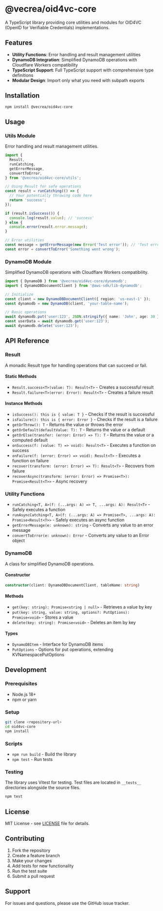# @vecrea/oid4vc-core

A TypeScript library providing core utilities and modules for OID4VC (OpenID for Verifiable Credentials) implementations.

## Features

- **Utility Functions**: Error handling and result management utilities
- **DynamoDB Integration**: Simplified DynamoDB operations with Cloudflare Workers compatibility
- **TypeScript Support**: Full TypeScript support with comprehensive type definitions
- **Modular Design**: Import only what you need with subpath exports

## Installation

```bash
npm install @vecrea/oid4vc-core
```

## Usage

### Utils Module

Error handling and result management utilities.

```typescript
import {
  Result,
  runCatching,
  getErrorMessage,
  convertToError,
} from '@vecrea/oid4vc-core/utils';

// Using Result for safe operations
const result = runCatching(() => {
  // Your potentially throwing code here
  return 'success';
});

if (result.isSuccess()) {
  console.log(result.value); // 'success'
} else {
  console.error(result.error.message);
}

// Error utilities
const message = getErrorMessage(new Error('Test error')); // 'Test error'
const error = convertToError('Something went wrong');
```

### DynamoDB Module

Simplified DynamoDB operations with Cloudflare Workers compatibility.

```typescript
import { DynamoDB } from '@vecrea/oid4vc-core/dynamodb';
import { DynamoDBDocumentClient } from '@aws-sdk/lib-dynamodb';

// Initialize
const client = new DynamoDBDocumentClient({ region: 'us-east-1' });
const dynamodb = new DynamoDB(client, 'your-table-name');

// Basic operations
await dynamodb.put('user:123', JSON.stringify({ name: 'John', age: 30 }));
const userData = await dynamodb.get('user:123');
await dynamodb.delete('user:123');
```

## API Reference

### Result<T>

A monadic Result type for handling operations that can succeed or fail.

#### Static Methods

- `Result.success<T>(value: T): Result<T>` - Creates a successful result
- `Result.failure<T>(error: Error): Result<T>` - Creates a failure result

#### Instance Methods

- `isSuccess(): this is { value: T }` - Checks if the result is successful
- `isFailure(): this is { error: Error }` - Checks if the result is a failure
- `getOrThrow(): T` - Returns the value or throws the error
- `getOrDefault(defaultValue: T): T` - Returns the value or a default
- `getOrElse(transfer: (error: Error) => T): T` - Returns the value or a computed default
- `onSuccess(f: (value: T) => void): Result<T>` - Executes a function on success
- `onFailure(f: (error: Error) => void): Result<T>` - Executes a function on failure
- `recover(transform: (error: Error) => T): Result<T>` - Recovers from failure
- `recoverAsync(transform: (error: Error) => Promise<T>): Promise<Result<T>>` - Async recovery

### Utility Functions

- `runCatching<T, A>(f: (...args: A) => T, ...args: A): Result<T>` - Safely executes a function
- `runAsyncCatching<T, A>(f: (...args: A) => Promise<T>, ...args: A): Promise<Result<T>>` - Safely executes an async function
- `getErrorMessage(e: unknown): string` - Converts any value to an error message
- `convertToError(e: unknown): Error` - Converts any value to an Error object

### DynamoDB

A class for simplified DynamoDB operations.

#### Constructor

```typescript
constructor(client: DynamoDBDocumentClient, tableName: string)
```

#### Methods

- `get(key: string): Promise<string | null>` - Retrieves a value by key
- `put(key: string, value: string, options?: PutOptions): Promise<void>` - Stores a value
- `delete(key: string): Promise<void>` - Deletes an item by key

#### Types

- `DynamoDBItem` - Interface for DynamoDB items
- `PutOptions` - Options for put operations, extending KVNamespacePutOptions

## Development

### Prerequisites

- Node.js 18+
- npm or yarn

### Setup

```bash
git clone <repository-url>
cd oid4vc-core
npm install
```

### Scripts

- `npm run build` - Build the library
- `npm test` - Run tests

### Testing

The library uses Vitest for testing. Test files are located in `__tests__` directories alongside the source files.

```bash
npm test
```

## License

MIT License - see [LICENSE](LICENSE) file for details.

## Contributing

1. Fork the repository
2. Create a feature branch
3. Make your changes
4. Add tests for new functionality
5. Run the test suite
6. Submit a pull request

## Support

For issues and questions, please use the GitHub issue tracker.
